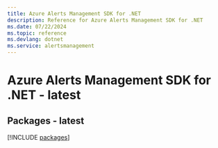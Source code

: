 ```yaml
---
title: Azure Alerts Management SDK for .NET
description: Reference for Azure Alerts Management SDK for .NET
ms.date: 07/22/2024
ms.topic: reference
ms.devlang: dotnet
ms.service: alertsmanagement
---
```

# Azure Alerts Management SDK for .NET - latest
## Packages - latest
[!INCLUDE [packages](alerts-management-index.md)]
